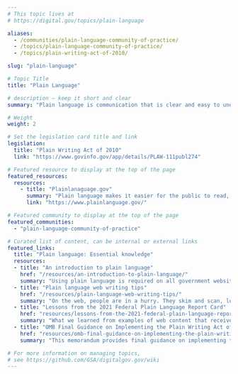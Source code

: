 ```yaml
---
# This topic lives at
# https://digital.gov/topics/plain-language

aliases:
  - /communities/plain-language-community-of-practice/
  - /topics/plain-language-community-of-practice/
  - /topics/plain-writing-act-of-2010/

slug: "plain-language"

# Topic Title
title: "Plain Language"

# description — keep it short and clear
summary: "Plain language is communication that is clear and easy to understand for your target audience, regardless of the medium used to deliver it. It is communication your audience can understand the first time they encounter it. Using plain language on government websites is one of the best ways to reach your target audience. A clear, concise message builds trust with users because they can understand your call to action and complete their tasks and meet their needs."

# Weight
weight: 2

# Set the legislation card title and link
legislation:
  title: "Plain Writing Act of 2010"
  link: "https://www.govinfo.gov/app/details/PLAW-111publ274"

# Featured resource to display at the top of the page
featured_resources:
  resources:
    - title: "Plainlanaguage.gov"
      summary: "Plain language makes it easier for the public to read, understand, and use government communications."
      link: "https://www.plainlanguage.gov/"

# Featured community to display at the top of the page
featured_communities:
  - "plain-language-community-of-practice"

# Curated list of content, can be internal or external links
featured_links:
  title: "Plain language: Essential knowledge"
  resources:
  - title: "An introduction to plain language"
    href: "/resources/an-introduction-to-plain-language/"
    summary: "Using plain language is required on all government websites and also creates a better user experience."
  - title: "Plain language web writing tips"
    href: "/resources/plain-language-web-writing-tips/"
    summary: "On the web, people are in a hurry. They skim and scan, looking for fast answers to their questions, so it’s important to get to the point—quickly."
  - title: "Lessons from the 2021 Federal Plain Language Report Card"
    href: "resources/lessons-from-the-2021-federal-plain-language-report-card/"
    summary: "What we learned from examples of web content that received both high and low scores."
  - title: "OMB Final Guidance on Implementing the Plain Writing Act of 2010 (M-11-15)"
    href: "resources/omb-final-guidance-on-implementing-the-plain-writing-act-of-2010-m-11-15/"
    summary: "This memorandum provides final guidance on implementing the Act and is designed to promote the goals of the President’s Open Government Initiative."

# For more information on managing topics,
# see https://github.com/GSA/digitalgov.gov/wiki
---
```

